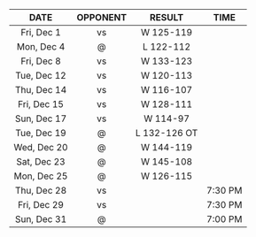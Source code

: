 |    DATE     |         OPPONENT         |    RESULT    |  TIME   |
|:-----------:|:------------------------:|:------------:|:-------:|
| Fri, Dec 1  |     vs [](/r/sixers)     |  W 125-119   |         |
| Mon, Dec 4  |     @ [](/r/pacers)      |  L 122-112   |         |
| Fri, Dec 8  |    vs [](/r/nyknicks)    |  W 133-123   |         |
| Tue, Dec 12 | vs [](/r/clevelandcavs)  |  W 120-113   |         |
| Thu, Dec 14 | vs [](/r/clevelandcavs)  |  W 116-107   |         |
| Fri, Dec 15 |  vs [](/r/orlandomagic)  |  W 128-111   |         |
| Sun, Dec 17 |  vs [](/r/orlandomagic)  |   W 114-97   |         |
| Tue, Dec 19 |    @ [](/r/warriors)     | L 132-126 OT |         |
| Wed, Dec 20 |      @ [](/r/kings)      |  W 144-119   |         |
| Sat, Dec 23 |   @ [](/r/laclippers)    |  W 145-108   |         |
| Mon, Dec 25 |     @ [](/r/lakers)      |  W 126-115   |         |
| Thu, Dec 28 | vs [](/r/detroitpistons) |              | 7:30 PM |
| Fri, Dec 29 | vs [](/r/torontoraptors) |              | 7:30 PM |
| Sun, Dec 31 |    @ [](/r/nbaspurs)     |              | 7:00 PM |